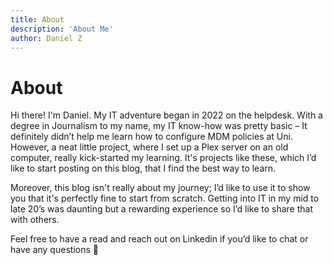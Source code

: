 ```yaml
---
title: About
description: 'About Me'
author: Daniel Z
---
```


# About 

Hi there! I'm Daniel. My IT adventure began in 2022 on the helpdesk. With a degree in Journalism to my name, my IT know-how was pretty basic – It definitely didn’t help me learn  how to configure MDM policies at Uni. However, a neat little project, where I set up a Plex server on an old computer, really kick-started my learning. It's projects like these, which I’d like to start posting on this blog, that I find the best way to learn.

Moreover, this blog isn't really about my journey; I’d like to use it to show you that it's perfectly fine to start from scratch. Getting into IT in my mid to late 20’s was daunting but a rewarding experience so I’d like to share that with others.

Feel free to have a read and reach out on Linkedin if you’d like to chat or have any questions 🙂
